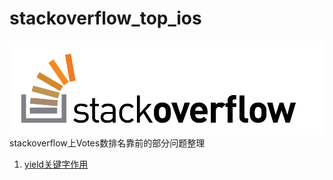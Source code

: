 # stackoverflow_top_ios
![img](/images/01.png)
stackoverflow上Votes数排名靠前的部分问题整理

1. [yield关键字作用](https://github.com/helloted/stackoverflow_top_ios/blob/master/content/what-does-the-yield-keyword-do.md)

